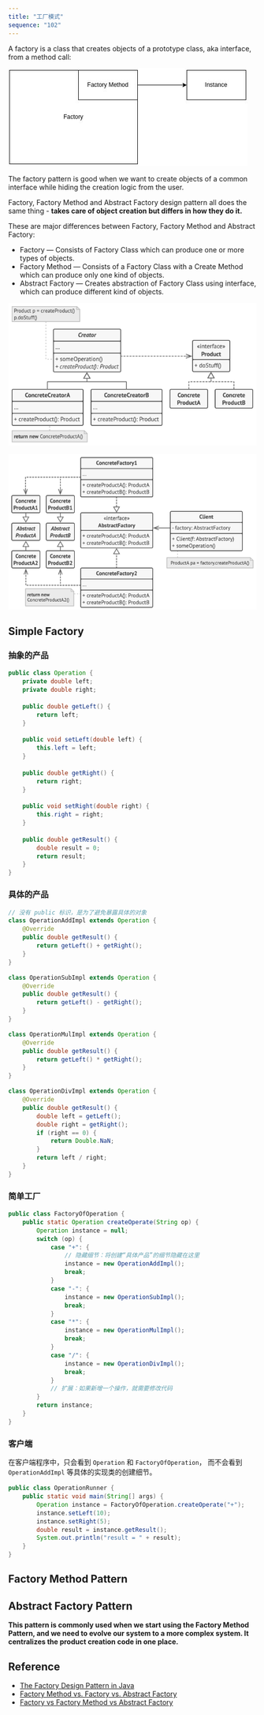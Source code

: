 ```yaml
---
title: "工厂模式"
sequence: "102"
---
```


A factory is a class that creates objects of a prototype class, aka interface, from a method call:

![](/assets/images/design-pattern/creational/factory-method-instance.jpg)

The factory pattern is good when we want to create objects of a common interface
while hiding the creation logic from the user.

Factory, Factory Method and Abstract Factory design pattern
all does the same thing - **takes care of object creation but differs in how they do it.**

These are major differences between Factory, Factory Method and Abstract Factory:

- Factory — Consists of Factory Class which can produce one or more types of objects.
- Factory Method — Consists of a Factory Class with a Create Method which can produce only one kind of objects.
- Abstract Factory — Creates abstraction of Factory Class using interface, which can produce different kind of objects.

![](/assets/images/design-pattern/diagrams/factory-method-structure.png)

![](/assets/images/design-pattern/diagrams/abstract-factory-structure.png)


## Simple Factory

### 抽象的产品

```java
public class Operation {
    private double left;
    private double right;

    public double getLeft() {
        return left;
    }

    public void setLeft(double left) {
        this.left = left;
    }

    public double getRight() {
        return right;
    }

    public void setRight(double right) {
        this.right = right;
    }

    public double getResult() {
        double result = 0;
        return result;
    }
}
```

### 具体的产品

```java
// 没有 public 标识，是为了避免暴露具体的对象
class OperationAddImpl extends Operation {
    @Override
    public double getResult() {
        return getLeft() + getRight();
    }
}
```

```java
class OperationSubImpl extends Operation {
    @Override
    public double getResult() {
        return getLeft() - getRight();
    }
}
```

```java
class OperationMulImpl extends Operation {
    @Override
    public double getResult() {
        return getLeft() * getRight();
    }
}
```

```java
class OperationDivImpl extends Operation {
    @Override
    public double getResult() {
        double left = getLeft();
        double right = getRight();
        if (right == 0) {
            return Double.NaN;
        }
        return left / right;
    }
}
```

### 简单工厂

```java
public class FactoryOfOperation {
    public static Operation createOperate(String op) {
        Operation instance = null;
        switch (op) {
            case "+": {
                // 隐藏细节：将创建“具体产品”的细节隐藏在这里
                instance = new OperationAddImpl();
                break;
            }
            case "-": {
                instance = new OperationSubImpl();
                break;
            }
            case "*": {
                instance = new OperationMulImpl();
                break;
            }
            case "/": {
                instance = new OperationDivImpl();
                break;
            }
            // 扩展：如果新增一个操作，就需要修改代码
        }
        return instance;
    }
}
```

### 客户端

在客户端程序中，只会看到 `Operation` 和 `FactoryOfOperation`，
而不会看到 `OperationAddImpl` 等具体的实现类的创建细节。

```java
public class OperationRunner {
    public static void main(String[] args) {
        Operation instance = FactoryOfOperation.createOperate("+");
        instance.setLeft(10);
        instance.setRight(5);
        double result = instance.getResult();
        System.out.println("result = " + result);
    }
}
```

## Factory Method Pattern

## Abstract Factory Pattern

**This pattern is commonly used when we start using the Factory Method Pattern,
and we need to evolve our system to a more complex system.
It centralizes the product creation code in one place.**

## Reference

- [The Factory Design Pattern in Java](https://www.baeldung.com/java-factory-pattern)
- [Factory Method vs. Factory vs. Abstract Factory](https://www.baeldung.com/cs/factory-method-vs-factory-vs-abstract-factory)
- [Factory vs Factory Method vs Abstract Factory](https://medium.com/bitmountn/factory-vs-factory-method-vs-abstract-factory-c3adaeb5ac9a)
